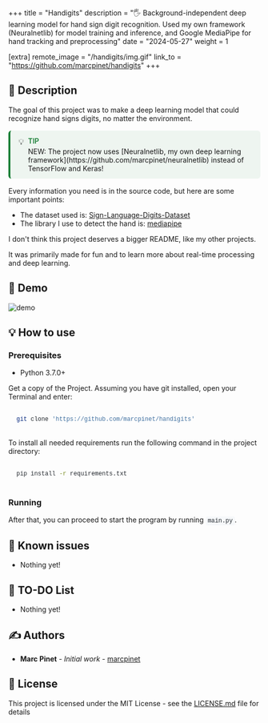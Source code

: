 +++
title = "Handigits"
description = "🖐️ Background-independent deep learning model for hand sign digit recognition. Used my own framework (Neuralnetlib) for model training and inference, and Google MediaPipe for hand tracking and preprocessing"
date = "2024-05-27"
weight = 1

[extra]
remote_image = "/handigits/img.gif"
link_to = "https://github.com/marcpinet/handigits"
+++

<style>
/* GitHub Alert Styles */
.github-alert {
    border-radius: 6px;
    margin: 16px 0;
    padding: 12px 16px;
    border-left: 4px solid;
}

.github-alert-note {
    background-color: #ddf4ff;
    border-color: #0969da;
}

.github-alert-tip {
    background-color: #dcfce7;
    border-color: #1a7f37;
}

.github-alert-important {
    background-color: #f3e8ff;
    border-color: #8250df;
}

.github-alert-warning {
    background-color: #fff8dc;
    border-color: #d1242f;
}

.github-alert-caution {
    background-color: #ffebee;
    border-color: #d1242f;
}

/* Table Wrapper */
.table-wrapper {
    overflow-x: auto;
    margin: 16px 0;
}

.table-wrapper table {
    width: 100%;
    border-collapse: collapse;
}

.table-wrapper th,
.table-wrapper td {
    border: 1px solid #d1d5da;
    padding: 8px 12px;
    text-align: left;
}

.table-wrapper th {
    background-color: #f6f8fa;
    font-weight: 600;
}

/* Video Styles */
video {
    max-width: 100%;
    height: auto;
    border-radius: 6px;
    margin: 16px 0;
}

/* Code Block Styles */
pre {
    background-color: #f6f8fa;
    border-radius: 6px;
    padding: 16px;
    overflow-x: auto;
    margin: 16px 0;
}

code {
    background-color: #f6f8fa;
    padding: 2px 4px;
    border-radius: 3px;
    font-family: 'SFMono-Regular', 'Monaco', 'Inconsolata', 'Liberation Mono', 'Consolas', monospace;
    font-size: 85%;
    color: #24292f;
}

pre code {
    background-color: transparent;
    padding: 0;
}

/* Dark mode support for inline code */
@media (prefers-color-scheme: dark) {
    pre {
        background-color: #161b22;
        color: #f0f6fc;
    }
    
    code {
        background-color: #21262d;
        color: #f0f6fc;
    }
    
    pre code {
        background-color: transparent;
        color: inherit;
    }
}
</style>

## 📝 Description

The goal of this project was to make a deep learning model that could recognize hand signs digits, no matter the environment.

<div class="github-alert github-alert-tip" style="border-left: 4px solid #1a7f37; background-color: #1a7f3710; padding: 12px 16px; margin: 16px 0; border-radius: 6px;">

<div style="display: flex; align-items: flex-start;">
        <span style="margin-right: 8px; font-size: 16px;">💡</span>

<div style="flex: 1;">
            <strong style="color: #1a7f37; text-transform: uppercase; font-size: 14px; font-weight: 600;">TIP</strong>

<div style="margin-top: 4px;">NEW: The project now uses [Neuralnetlib, my own deep learning framework](https://github.com/marcpinet/neuralnetlib) instead of TensorFlow and Keras!</div>
        </div>
    </div>
</div>
Every information you need is in the source code, but here are some important points:

- The dataset used is: [Sign-Language-Digits-Dataset](https://github.com/ardamavi/Sign-Language-Digits-Dataset)
- The library I use to detect the hand is: [mediapipe](https://github.com/google-ai-edge/mediapipe)

I don't think this project deserves a bigger README, like my other projects.

It was primarily made for fun and to learn more about real-time processing and deep learning.

## 🎥 Demo

![demo](https://raw.githubusercontent.com/marcpinet/handigits/main/resources/demo.gif)

## 💡 How to use

### Prerequisites

* Python 3.7.0+

Get a copy of the Project. Assuming you have git installed, open your Terminal and enter:

```bash
git clone 'https://github.com/marcpinet/handigits'
```

To install all needed requirements run the following command in the project directory:

```bash
pip install -r requirements.txt
```

### Running

After that, you can proceed to start the program by running `main.py`.

## 🐛 Known issues

* Nothing yet!

## 🥅 TO-DO List

* Nothing yet!

## ✍️ Authors

* **Marc Pinet** - *Initial work* - [marcpinet](https://github.com/marcpinet)

## 📃 License

This project is licensed under the MIT License - see the [LICENSE.md](https://github.com/marcpinet/handigits/tree/main/LICENSE.md) file for details
